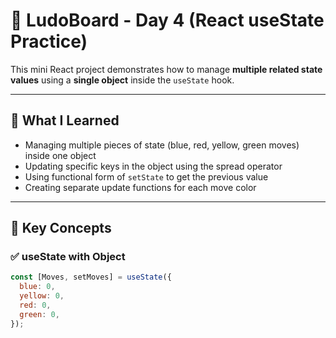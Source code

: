 # 🎲 LudoBoard - Day 4 (React useState Practice)

This mini React project demonstrates how to manage **multiple related state values** using a **single object** inside the `useState` hook.

---

## 📌 What I Learned

- Managing multiple pieces of state (blue, red, yellow, green moves) inside one object
- Updating specific keys in the object using the spread operator
- Using functional form of `setState` to get the previous value
- Creating separate update functions for each move color

---

## 🧠 Key Concepts

### ✅ useState with Object

```js
const [Moves, setMoves] = useState({
  blue: 0,
  yellow: 0,
  red: 0,
  green: 0,
});
```

